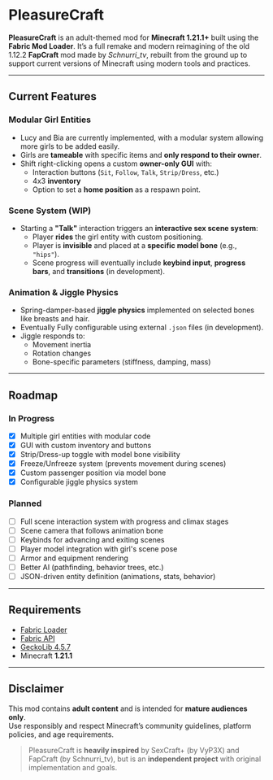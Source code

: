 # PleasureCraft

**PleasureCraft** is an adult-themed mod for **Minecraft 1.21.1+** built using the **Fabric Mod Loader**. It’s a full remake and modern reimagining of the old 1.12.2 **FapCraft** mod made by *Schnurri_tv*, rebuilt from the ground up to support current versions of Minecraft using modern tools and practices.

---

## Current Features

### Modular Girl Entities
- Lucy and Bia are currently implemented, with a modular system allowing more girls to be added easily.
- Girls are **tameable** with specific items and **only respond to their owner**.
- Shift right-clicking opens a custom **owner-only GUI** with:
    - Interaction buttons (`Sit`, `Follow`, `Talk`, `Strip/Dress`, etc.)
    - 4x3 **inventory** 
    - Option to set a **home position** as a respawn point.

### Scene System (WIP)
- Starting a **"Talk"** interaction triggers an **interactive sex scene system**:
    - Player **rides** the girl entity with custom positioning.
    - Player is **invisible** and placed at a **specific model bone** (e.g., `"hips"`).
    - Scene progress will eventually include **keybind input**, **progress bars**, and **transitions** (in development).

### Animation & Jiggle Physics
- Spring-damper-based **jiggle physics** implemented on selected bones like breasts and hair.
- Eventually Fully configurable using external `.json` files (in development).
- Jiggle responds to:
    - Movement inertia
    - Rotation changes
    - Bone-specific parameters (stiffness, damping, mass)

---

[//]: # (## Experimental / In Progress)

[//]: # ()
[//]: # (- Scene advancement system with player-controlled **progress bar**, **GUI triggers**, and **camera focus on bones**.)

[//]: # (- Config-driven rendering and animation setups.)

[//]: # (- Armor/equipment support with visible changes on the model.)

[//]: # (- Player skin overlay support on the girl models.)

[//]: # ()
[//]: # (---)

## Roadmap

### In Progress
- [x] Multiple girl entities with modular code
- [x] GUI with custom inventory and buttons
- [x] Strip/Dress-up toggle with model bone visibility
- [x] Freeze/Unfreeze system (prevents movement during scenes)
- [x] Custom passenger position via model bone
- [x] Configurable jiggle physics system

### Planned
- [ ] Full scene interaction system with progress and climax stages
- [ ] Scene camera that follows animation bone
- [ ] Keybinds for advancing and exiting scenes
- [ ] Player model integration with girl's scene pose
- [ ] Armor and equipment rendering
- [ ] Better AI (pathfinding, behavior trees, etc.)
- [ ] JSON-driven entity definition (animations, stats, behavior)

---

## Requirements

- [Fabric Loader](https://fabricmc.net/)
- [Fabric API](https://modrinth.com/mod/fabric-api)
- [GeckoLib 4.5.7](https://modrinth.com/mod/geckolib)
- Minecraft **1.21.1**

---

## Disclaimer

This mod contains **adult content** and is intended for **mature audiences only**.  
Use responsibly and respect Minecraft’s community guidelines, platform policies, and age requirements.

> PleasureCraft is **heavily inspired** by SexCraft+ (by VyP3X) and FapCraft (by Schnurri_tv), but is an **independent project** with original implementation and goals.
